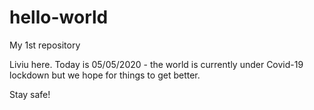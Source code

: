 # hello-world
My 1st repository

Liviu here. Today is 05/05/2020 - the world is currently under Covid-19 lockdown but we hope for things to get better.

Stay safe!
